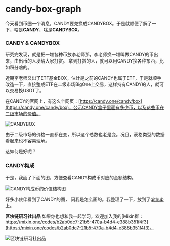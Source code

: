 # candy-box-graph

今天看到币圈一个消息，CANDY要兑换成CANDYBOX。于是就顺便了解了一下，啥是**CANDY**，啥是**CANDYBOX**。

### CANDY & CANDYBOX

研究完发现，就是把一堆各种币放李老师那，李老师换一堆叫做CANDY的币出来，由出币的人发给大家打赏。
拿到打赏的人，就可以用CANDY换各种东西，比如积分啥的。

近期李老师又出了ETF基金BOX，估计是之前的CANDY也属于ETF，于是就顺手改造一下，直接整成ETF在二级市场BigOne上交易，这样持有CANDY的人，就可以交易换USDT了。

在CANDY的官网上，有这么个网页：[https://candy.one/candy/box](https://candy.one/candy/box)，公示CANDY盒子里面有多少币，以及这些币在二级市场的价值。

![CANDYBOX](http://cdn.plmxs.top/MPic/20190810/eN1KKHX9U5Cd.png?imageslim)

由于二级市场的价格一直都在变，所以这个总数也老是变。况且，表格类型的数据看起来也不容易理解。

这如何是好呢？


### CANDY构成

于是，我画了下面的图，方便查看CANDY构成币对应的金额结构。

![CANDY构成币的价值结构图](http://cdn.plmxs.top/MPic/20190810/fHihx9HYadpz.png?imageslim)

好多小伙伴看到了CANDY的图， 问我是怎么画的。我整理了一下，放到了[github](https://github.com/mrguangtu/candy-box-graph)上。

**区块链研习社出品**
如果你也想和我一起学习，欢迎加入我的[Mixin群：https://mixin.one/codes/b2ab0dc7-21b5-470a-b4d4-e388b351f4f3](https://mixin.one/codes/b2ab0dc7-21b5-470a-b4d4-e388b351f4f3)。

![区块链研习社出品](http://cdn.plmxs.top/MPic/20190810/5xwVhcOY5QRC.png?imageslim)